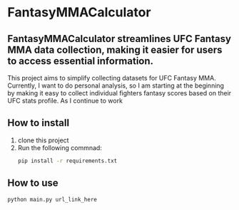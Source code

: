 # FantasyMMACalculator

## FantasyMMACalculator streamlines UFC Fantasy MMA data collection, making it easier for users to access essential information.

This project aims to simplify collecting datasets for UFC Fantasy MMA. Currently, I want to do personal analysis, so I am starting at the beginning by making it easy to collect individual fighters fantasy scores based on their UFC stats profile. As I continue to work 


## How to install
1. clone this project
2. Run the following commnad:
    ```bash
    pip install -r requirements.txt

## How to use
    
    python main.py url_link_here


